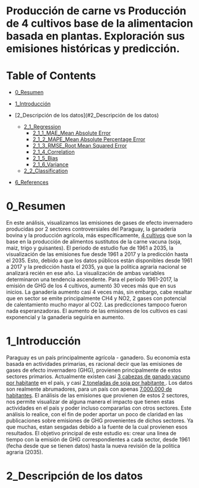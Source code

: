 # Producción de carne vs Producción de 4 cultivos base de la alimentacion basada en plantas. Exploración sus emisiones históricas y predicción.
# Table of Contents
* [0_Resumen](#0_Resumen)
* [1_Introducción](#1_Introducción)
* [2_Descripción de los datos](#2_Descripción de los datos)
  * [2_1_Regression](#2_1_Regression)
    * [2_1_1_MAE_Mean Absolute Error](#2_1_1_MAE_Mean-Absolute-Error)
    * [2_1_2_MAPE_Mean Absolute Percentage Error](#2_1_2_MAPE_Mean-Absolute-Percentage-Error)
    * [2_1_3_RMSE_Root Mean Squared Error](#2_1_3_RMSE_Root-Mean-Squared-Error)
    * [2_1_4_Correlation](#2_1_4_Correlation)
    * [2_1_5_Bias](#2_1_5_Bias)
    * [2_1_6_Variance](#2_1_6_Variance)
  * [2_2_Classification](#2_2_Classification)

* [6_References](#6_References)

# 0_Resumen
En este análisis, visualizamos las emisiones de gases de efecto invernadero producidas por 2 sectores controversiales del Paraguay, la ganadería bovina y la producción agrícola, más específicamente, [4 cultivos](https://link.springer.com/article/10.1007/s11367-015-0931-6) que son la base en la producción de alimentos sustitutos de la carne vacuna (soja, maiz, trigo y guisantes). 
El periodo de estudio fue de 1961 a 2035, la visualización de las emisiones fue desde 1961 a 2017 y la predicción hasta el 2035. Esto, debido a que los datos públicos están disponibles desde 1961 a 2017 y la predicción hasta el 2035, ya que la politica agraria nacional se analizará recién en ese año.
La visualización de ambas variables determinaron una tendencia ascendente. Para el periodo 1961-2017, la emisión de GHG de los 4 cultivos, aumentó 30 veces más que en sus inicios. La ganadería aumento casi 4 veces más, sin embargo, cabe resaltar que en sector se emite principalmente CH4 y NO2, 2 gases con potencial de calentamiento mucho mayor al CO2. Las predicciones tampoco fueron nada esperanzadoras. El aumento de las emisiones de los cultivos es casi exponencial y la ganaderia seguiría en aumento.

# 1_Introducción
Paraguay es un país principalmente agrícola - ganadero. Su economía esta basada en actividades primarias, es racional decir que las emisiones de gases de efecto invernadero (GHG), provienen principalmente de estos sectores primarios. Actualmente existen casi [3 cabezas de ganado vacuno por habitante](https://www.senacsa.gov.py/index.php/Temas-pecuarios/estadisticas) en el país, y casi [2 toneladas de soja por habitante ](http://www.agr.una.py/ecorural/cultivo/soja_marzo_2020.pdf). Los datos son realmente abrumadores, para un país con apenas [7.000.000 de habitantes](http://www.fao.org/faostat/es/#data/OA).
El análisis de las emisiones que provienen de estos 2 sectores, nos permite visualizar de alguna manera el impacto que tienen estas actividades en el país y poder incluso compararlas con otros sectores.
Este análisis lo realice, con el fin de poder aportar un poco de claridad en las publicaciones sobre emisiones de GHG provenientes de dichos sectores. Ya que muchas, estan sesgadas debido a la fuente de la cual provienen esos resultados.
El objetivo principal de este estudio es: crear una linea de tiempo con la emisión de GHG correspondientes a cada sector, desde 1961 (fecha desde que se tienen datos) hasta la nueva revisión de la politica agraria (2035).

# 2_Descripción de los datos

